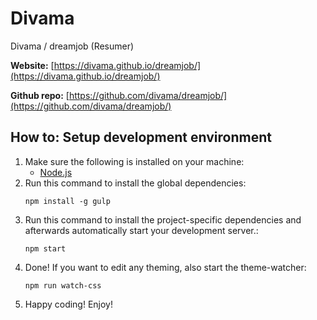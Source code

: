 # Divama
Divama / dreamjob (Resumer)

**Website:** 
[https://divama.github.io/dreamjob/](https://divama.github.io/dreamjob/)

**Github repo:**
[https://github.com/divama/dreamjob/](https://github.com/divama/dreamjob/)

## How to: Setup development environment
1. Make sure the following is installed on your machine:
    - [Node.js](http://nodejs.org/)
2. Run this command to install the global dependencies:
    ```
    npm install -g gulp
    ```
3. Run this command to install the project-specific dependencies and afterwards automatically start your development server.:
    ```
    npm start
    ```
4. Done! If you want to edit any theming, also start the theme-watcher:
    ```
    npm run watch-css
    ```
5. Happy coding! Enjoy!